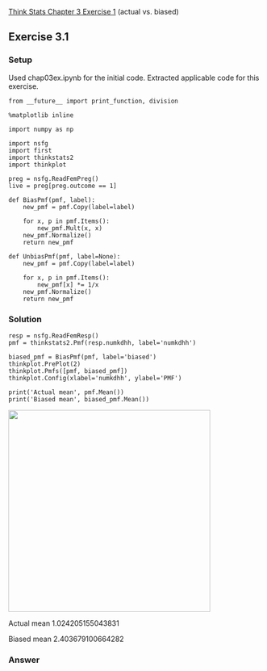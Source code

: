 [Think Stats Chapter 3 Exercise 1](http://greenteapress.com/thinkstats2/html/thinkstats2004.html#toc31) (actual vs. biased)

>>

## Exercise 3.1
### Setup
Used chap03ex.ipynb for the initial code. Extracted applicable code for this exercise.

~~~~
from __future__ import print_function, division

%matplotlib inline

import numpy as np

import nsfg
import first
import thinkstats2
import thinkplot

preg = nsfg.ReadFemPreg()
live = preg[preg.outcome == 1]

def BiasPmf(pmf, label):
    new_pmf = pmf.Copy(label=label)

    for x, p in pmf.Items():
        new_pmf.Mult(x, x)
    new_pmf.Normalize()
    return new_pmf

def UnbiasPmf(pmf, label=None):
    new_pmf = pmf.Copy(label=label)

    for x, p in pmf.Items():
        new_pmf[x] *= 1/x
    new_pmf.Normalize()
    return new_pmf
~~~~~

### Solution

~~~~~
resp = nsfg.ReadFemResp()
pmf = thinkstats2.Pmf(resp.numkdhh, label='numkdhh')

biased_pmf = BiasPmf(pmf, label='biased')
thinkplot.PrePlot(2)
thinkplot.Pmfs([pmf, biased_pmf])
thinkplot.Config(xlabel='numkdhh', ylabel='PMF')

print('Actual mean', pmf.Mean())
print('Biased mean', biased_pmf.Mean())
~~~~~

<img src="images/Screen%20Shot%202018-04-06%20at%2010.51.28%20AM.png" width="400">

Actual mean 1.024205155043831

Biased mean 2.403679100664282

### Answer

